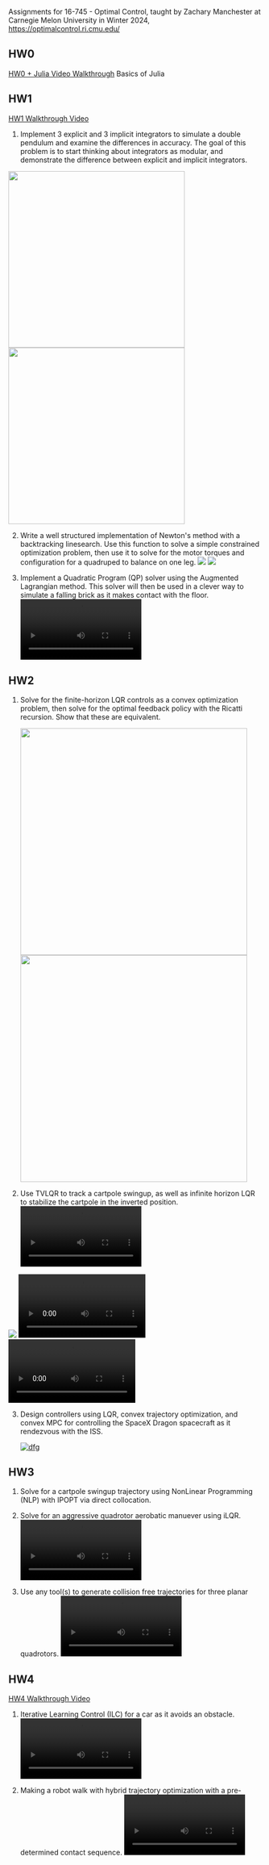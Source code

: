 Assignments for 16-745 - Optimal Control, taught by Zachary Manchester at Carnegie Melon University in Winter 2024, https://optimalcontrol.ri.cmu.edu/

## HW0
[HW0 + Julia Video Walkthrough](https://www.youtube.com/watch?v=RetAn_9AOMg)
Basics of Julia

## HW1
[HW1 Walkthrough Video](https://www.youtube.com/watch?v=V7i0tQlBLlE)
1. Implement 3 explicit and 3 implicit integrators to simulate a double pendulum and examine the differences in accuracy. The goal of this problem is to start thinking about integrators as modular, and demonstrate the difference between explicit and implicit integrators.

<img src="media/HW1_1a.png" width=350> <img src="media/HW1_1b.png" width=350>

2. Write a well structured implementation of Newton's method with a backtracking linesearch. Use this function to solve a simple constrained optimization problem, then use it to solve for the motor torques and configuration for a quadruped to balance on one leg.
<img src="media/HW1_2a.png"> <img src="media/HW1_2b.png">

3. Implement a Quadratic Program (QP) solver using the Augmented Lagrangian method. This solver will then be used in a clever way to simulate a falling brick as it makes contact with the floor.
<video src="https://github.com/user-attachments/assets/e6053154-8702-41d1-9893-b025c5951408" controls="controls" style="width: 50%;"></video>

## HW2
1. Solve for the finite-horizon LQR controls as a convex optimization problem, then solve for the optimal feedback policy with the Ricatti recursion. Show that these are equivalent.

   <img src="media/HW2_1a.png" width=450> <img src="media/HW2_1b.png" width=450>

2. Use TVLQR to track a cartpole swingup, as well as infinite horizon LQR to stabilize the cartpole in the inverted position.
<video src="https://github.com/user-attachments/assets/fff6eb30-6d2b-4953-ad5f-d1431e0aaa0c" controls="controls" style="width: 50%;"></video>
<img src="media/HW2_2b.png">
<video src="https://github.com/user-attachments/assets/7fc53f8a-0e39-4e93-8ef4-a401f6c89599" controls="controls" style="width: 50%;"></video>
<video src="https://github.com/user-attachments/assets/a03211ff-75ce-441c-988d-d352217d2955" controls="controls" style="width: 50%;"></video>

3. Design controllers using LQR, convex trajectory optimization, and convex MPC for controlling the SpaceX Dragon spacecraft as it rendezvous with the ISS.

   [![dfg](http://img.youtube.com/vi/wyU8dqeAh44/0.jpg)](https://www.youtube.com/watch?v=wyU8dqeAh44 "Click to play video in Youtube")

## HW3
1. Solve for a cartpole swingup trajectory using NonLinear Programming (NLP) with IPOPT via direct collocation.

2. Solve for an aggressive quadrotor aerobatic manuever using iLQR.
<video src="https://github.com/user-attachments/assets/5c61cfbf-c630-442f-8eaa-484cc34b488b" controls="controls" style="width: 50%;"></video>

3. Use any tool(s) to generate collision free trajectories for three planar quadrotors.
<video src="https://github.com/user-attachments/assets/a69385ec-ab2a-4b55-a38e-7b32d6bae4d2" controls="controls" style="width: 50%;"></video>

## HW4
[HW4 Walkthrough Video](https://youtu.be/RFmqw3YTRnc)
1. Iterative Learning Control (ILC) for a car as it avoids an obstacle.
<video src="https://github.com/user-attachments/assets/ebf279cc-fb5c-4a13-ac8c-4d517f1260bf" controls="controls" style="width: 50%;"></video>

2. Making a robot walk with hybrid trajectory optimization with a pre-determined contact sequence.
<video src="https://github.com/user-attachments/assets/e7f43e86-f9b0-47f5-a9b1-187b31deb08b" controls="controls" style="width: 50%;"></video>
